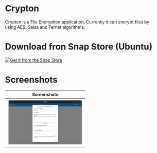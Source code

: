 # Crypton

Crypton is a File Encryption application. Currently it can encrypt files by using AES, Salsa and Fernet algorithms.

# Download fron Snap Store (Ubuntu)

[![Get it from the Snap Store](https://snapcraft.io/static/images/badges/en/snap-store-black.svg)](https://snapcraft.io/crypton)

# Screenshots

|                   Screenshots                    |
| :----------------------------------------------: |
| <img src="screenshots/crypton.png" width="250"/> |
